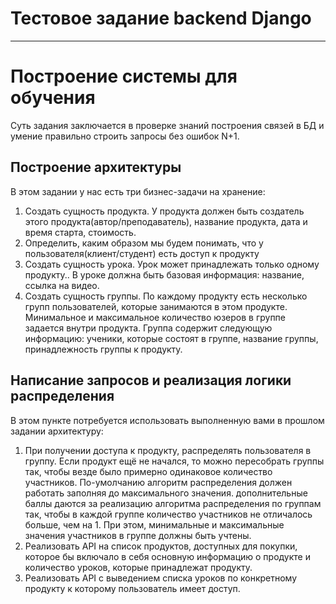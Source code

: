 # Тестовое задание backend Django
____
# Построение системы для обучения
Суть задания заключается в проверке знаний построения связей в БД и умение правильно строить запросы без ошибок N+1.
## Построение архитектуры
В этом задании у нас есть три бизнес-задачи на хранение:
1.	Создать сущность продукта. У продукта должен быть создатель этого продукта(автор/преподаватель), название продукта, дата и время старта, стоимость.
2.	Определить, каким образом мы будем понимать, что у пользователя(клиент/студент) есть доступ к продукту
3.	Создать сущность урока. Урок может принадлежать только одному продукту.. В уроке должна быть базовая информация: название, ссылка на видео.
4.	Создать сущность группы. По каждому продукту есть несколько групп пользователей, которые занимаются в этом продукте. Минимальное и максимальное количество юзеров в группе задается внутри продукта. Группа содержит следующую информацию: ученики, которые состоят в группе, название группы, принадлежность группы к продукту.
## Написание запросов и реализация логики распределения
В этом пункте потребуется использовать выполненную вами в прошлом задании архитектуру:
1.	При получении доступа к продукту, распределять пользователя в группу. Если продукт ещё не начался, то можно пересобрать группы так, чтобы везде было примерно одинаковое количество участников.
По-умолчанию алгоритм распределения должен работать заполняя до максимального значения.
дополнительные баллы даются за реализацию алгоритма распределения по группам так, чтобы в каждой группе количество участников не отличалось больше, чем на 1. При этом, минимальные и максимальные значения участников в группе должны быть учтены.
2.	Реализовать API на список продуктов, доступных для покупки, которое бы включало в себя основную информацию о продукте и количество уроков, которые принадлежат продукту.
3.	Реализовать API с выведением списка уроков по конкретному продукту к которому пользователь имеет доступ.
